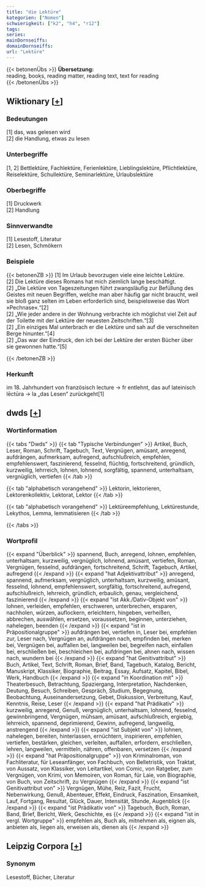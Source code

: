 ```yaml
---
title: "die Lektüre"
kategorien: ["Nomen"]
schwierigkeit: ["k2", "h4", "r12"]
tags:
series:
mainDornseiffs:
domainDornseiffs:
url: "Lektüre"
---
```


{{< betonenÜbs >}}
**Übersetzung:**  
reading, books, reading matter, reading text, text for reading  
{{< /betonenÜbs >}}

## Wiktionary [[+](https://de.wiktionary.org/wiki/Lektüre)]

### Bedeutungen
[1] das, was gelesen wird  
[2] die Handlung, etwas zu lesen  

### Unterbegriffe
[1, 2] Bettlektüre, Fachlektüre, Ferienlektüre, Lieblingslektüre, Pflichtlektüre, Reiselektüre, Schullektüre, Seminarlektüre, Urlaubslektüre  

### Oberbegriffe
[1] Druckwerk  
[2] Handlung  

### Sinnverwandte
[1] Lesestoff, Literatur  
[2] Lesen, Schmökern  

### Beispiele
{{< betonenZB >}}
[1] Im Urlaub bevorzugen viele eine leichte Lektüre.  
[2] Die Lektüre dieses Romans hat mich ziemlich lange beschäftigt.  
[2] „Die Lektüre von Tageszeitungen führt zwangsläufig zur Befüllung des Geistes mit neuen Begriffen, welche man aber häufig gar nicht braucht, weil sie bloß ganz selten im Leben erforderlich sind, beispielsweise das Wort »Pechnase«.“[2]  
[2] „Wie jeder andere in der Wohnung verbrachte ich möglichst viel Zeit auf der Toilette mit der Lektüre der neuesten Zeitschriften.“[3]  
[2] „Ein einziges Mal unterbrach er die Lektüre und sah auf die verschneiten Berge hinunter.“[4]  
[2] „Das war der Eindruck, den ich bei der Lektüre der ersten Bücher über sie gewonnen hatte.“[5]  

{{< /betonenZB >}}
### Herkunft
im 18. Jahrhundert von französisch lecture → fr entlehnt, das auf lateinisch lēctūra → la „das Lesen“ zurückgeht[1]  



## dwds [[+](https://www.dwds.de/wb/Lektüre)]

### Wortinformation
{{< tabs "Dwds" >}}
{{< tab "Typische Verbindungen" >}}
Artikel, Buch, Leser, Roman, Schrift, Tagebuch, Text, Vergnügen, amüsant, anregend, aufdrängen, aufmerksam, aufregend, aufschlußreich, empfehlen, empfehlenswert, faszinierend, fesselnd, flüchtig, fortschreitend, gründlich, kurzweilig, lehrreich, lohnen, lohnend, sorgfältig, spannend, unterhaltsam, vergnüglich, vertiefen
{{< /tab >}}

{{< tab "alphabetisch vorangehend" >}}
Lektorin, lektorieren, Lektorenkollektiv, Lektorat, Lektor
{{< /tab >}}

{{< tab "alphabetisch vorangehend" >}}
Lektüreempfehlung, Lektürestunde, Lekythos, Lemma, lemmatisieren
{{< /tab >}}

{{< /tabs >}}

### Wortprofil
{{< expand "Überblick" >}} spannend, Buch, anregend, lohnen, empfehlen, unterhaltsam, kurzweilig, vergnüglich, lohnend, amüsant, vertiefen, Roman, Vergnügen, fesselnd, aufdrängen, fortschreitend, Schrift, Tagebuch, Artikel, aufregend {{< /expand >}}
{{< expand "hat Adjektivattribut" >}} anregend, spannend, aufmerksam, vergnüglich, unterhaltsam, kurzweilig, amüsant, fesselnd, lohnend, empfehlenswert, sorgfältig, fortschreitend, aufregend, aufschlußreich, lehrreich, gründlich, erbaulich, genau, vergleichend, faszinierend {{< /expand >}}
{{< expand "ist Akk./Dativ-Objekt von" >}} lohnen, verleiden, empfehlen, erschweren, unterbrechen, ersparen, nachholen, würzen, auflockern, erleichtern, hingeben, verheißen, abbrechen, auswählen, ersetzen, voraussetzen, beginnen, unterziehen, nahelegen, beenden {{< /expand >}}
{{< expand "ist in Präpositionalgruppe" >}} aufdrängen bei, vertiefen in, Leser bei, empfehlen zur, Leser nach, Vergnügen an, aufdrängen nach, empfinden bei, merken bei, Vergnügen bei, auffallen bei, langweilen bei, begreifen nach, einfallen bei, erschließen bei, beschleichen bei, aufdringen bei, ahnen nach, wissen nach, wundern bei {{< /expand >}}
{{< expand "hat Genitivattribut" >}} Buch, Artikel, Text, Schrift, Roman, Brief, Band, Tagebuch, Katalog, Bericht, Manuskript, Klassiker, Biographie, Beitrag, Essay, Aufsatz, Kapitel, Bibel, Werk, Handbuch {{< /expand >}}
{{< expand "in Koordination mit" >}} Theaterbesuch, Betrachtung, Spaziergang, Interpretation, Nachdenken, Deutung, Besuch, Schreiben, Gespräch, Studium, Begegnung, Beobachtung, Auseinandersetzung, Gebet, Diskussion, Verbreitung, Kauf, Kenntnis, Reise, Leser {{< /expand >}}
{{< expand "hat Prädikativ" >}} kurzweilig, anregend, Genuß, vergnüglich, unterhaltsam, lohnend, fesselnd, gewinnbringend, Vergnügen, mühsam, amüsant, aufschlußreich, ergiebig, lehrreich, spannend, deprimierend, Gewinn, aufregend, langweilig, anstrengend {{< /expand >}}
{{< expand "ist Subjekt von" >}} lohnen, nahelegen, bereiten, hinterlassen, ernüchtern, inspirieren, empfehlen, vertiefen, bestärken, gleichen, verleiten, auffallen, erfordern, erschließen, lehren, langweilen, vermitteln, nähren, offenbaren, versetzen {{< /expand >}}
{{< expand "hat Präpositionalgruppe" >}} von Kriminalroman, von Fachliteratur, für Leseanfänger, von Fachbuch, von Belletristik, von Traktat, von Aussatz, von Klassiker, von Leitartikel, von Comic, von Ratgeber, zum Vergnügen, von Krimi, von Memoiren, von Roman, für Laie, von Biographie, von Buch, von Zeitschrift, zu Vergnügen {{< /expand >}}
{{< expand "ist Genitivattribut von" >}} Vergnügen, Mühe, Reiz, Fazit, Frucht, Nebenwirkung, Genuß, Abenteuer, Effekt, Eindruck, Faszination, Einsamkeit, Lauf, Fortgang, Resultat, Glück, Dauer, Intensität, Stunde, Augenblick {{< /expand >}}
{{< expand "ist Prädikativ von" >}} Tagebuch, Buch, Roman, Band, Brief, Bericht, Werk, Geschichte, es {{< /expand >}}
{{< expand "ist in vergl. Wortgruppe" >}} empfehlen als, Buch als, mitnehmen als, eignen als, anbieten als, liegen als, erweisen als, dienen als {{< /expand >}}

## Leipzig Corpora [[+](https://corpora.uni-leipzig.de/en/res?word=Lektüre&corpusId=deu_newscrawl-public_2018)]


### Synonym
Lesestoff, Bücher, Literatur

